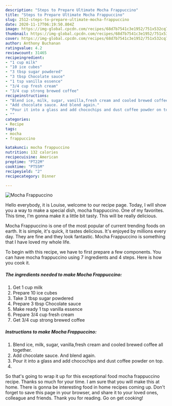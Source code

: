 ```yaml
---
description: "Steps to Prepare Ultimate Mocha Frappuccino"
title: "Steps to Prepare Ultimate Mocha Frappuccino"
slug: 2512-steps-to-prepare-ultimate-mocha-frappuccino
date: 2020-11-17T06:19:50.804Z
image: https://img-global.cpcdn.com/recipes/68d7b7541c3e1952/751x532cq70/mocha-frappuccino-recipe-main-photo.jpg
thumbnail: https://img-global.cpcdn.com/recipes/68d7b7541c3e1952/751x532cq70/mocha-frappuccino-recipe-main-photo.jpg
cover: https://img-global.cpcdn.com/recipes/68d7b7541c3e1952/751x532cq70/mocha-frappuccino-recipe-main-photo.jpg
author: Anthony Buchanan
ratingvalue: 4.2
reviewcount: 31465
recipeingredient:
- "1 cup milk"
- "10 ice cubes"
- "3 tbsp sugar powdered"
- "3 tbsp Chocolate sauce"
- "1 tsp vanilla essence"
- "3/4 cup fresh cream"
- "3/4 cup strong brewed coffee"
recipeinstructions:
- "Blend ice, milk, sugar, vanilla,fresh cream and cooled brewed coffee all together."
- "Add chocolate sauce. And blend again."
- "Pour it into a glass and add chocochips and dust coffee powder on top."
- ""
categories:
- Recipe
tags:
- mocha
- frappuccino

katakunci: mocha frappuccino 
nutrition: 132 calories
recipecuisine: American
preptime: "PT22M"
cooktime: "PT55M"
recipeyield: "2"
recipecategory: Dinner

---
```



![Mocha Frappuccino](https://img-global.cpcdn.com/recipes/68d7b7541c3e1952/751x532cq70/mocha-frappuccino-recipe-main-photo.jpg)

Hello everybody, it is Louise, welcome to our recipe page. Today, I will show you a way to make a special dish, mocha frappuccino. One of my favorites. This time, I'm gonna make it a little bit tasty. This will be really delicious.



Mocha Frappuccino is one of the most popular of current trending foods on earth. It is simple, it's quick, it tastes delicious. It's enjoyed by millions every day. They are fine and they look fantastic. Mocha Frappuccino is something that I have loved my whole life.


To begin with this recipe, we have to first prepare a few components. You can have mocha frappuccino using 7 ingredients and 4 steps. Here is how you cook it.

<!--inarticleads1-->

##### The ingredients needed to make Mocha Frappuccino:

1. Get 1 cup milk
1. Prepare 10 ice cubes
1. Take 3 tbsp sugar powdered
1. Prepare 3 tbsp Chocolate sauce
1. Make ready 1 tsp vanilla essence
1. Prepare 3/4 cup fresh cream
1. Get 3/4 cup strong brewed coffee




<!--inarticleads2-->

##### Instructions to make Mocha Frappuccino:

1. Blend ice, milk, sugar, vanilla,fresh cream and cooled brewed coffee all together.
1. Add chocolate sauce. And blend again.
1. Pour it into a glass and add chocochips and dust coffee powder on top.
1. 




So that's going to wrap it up for this exceptional food mocha frappuccino recipe. Thanks so much for your time. I am sure that you will make this at home. There is gonna be interesting food in home recipes coming up. Don't forget to save this page in your browser, and share it to your loved ones, colleague and friends. Thank you for reading. Go on get cooking!
